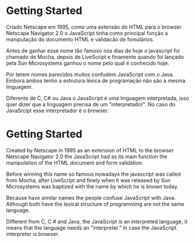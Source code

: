 # Getting Started



Criado Netscape em 1995, como uma extensão do HTML para o browser Netscape Navigator 2.0 o JavaScript tinha como
principal função a manipulação do documento HTML e validacão de fomulários.

Antes de ganhar esse nome tão famoso nos dias de hoje o javascript foi chamado de Mocha, depois de LiveScript e
finamente quando foi lançado pela Sun Microsystems ganhou o nome pelo qual é conhecido hoje.

Por terem nomes parecidos muitos confudem JavaScript com o Java. Embora ambos tenho a estrutura léxica de programação
não são a mesma linguagem.


Diferente de C, C# ou Java o JavaScript é uma linguagem interpretada, isso quer dizer que a linguagem precisa de
um "interpretador". No caso do JavaSrcipt esse interpretador é o browser.







# Getting Started

Created by Netscape in 1995 as an extension of HTML to the browser Netscape Navigator 2.0 the JavaScript had as its
main function the manipulation of the HTML document and form validation.

Before winning this name so famous nowadays the javascript was called from Mocha, after LiveScript and finely when
it was released by Sun Microsystems was baptized with the name by which he is known today.

Because have similar names the people confuse JavaScript with Java. Although both have the lexical structure of
programming are not the same language.

Different from C, C # and Java, the JavaScript is an interpreted language, it means that the language needs an
"interpreter." In case the JavaScript interpreter is browser.
